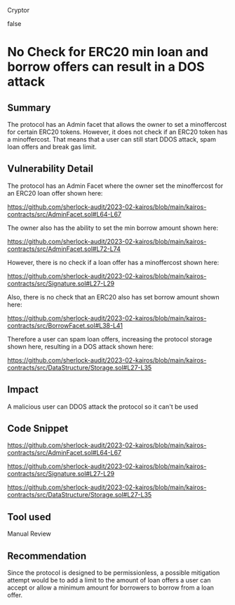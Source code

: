 Cryptor

false

# No Check for ERC20 min loan and borrow offers can result in a DOS attack

## Summary
The protocol has an Admin facet that allows the owner to set a minoffercost for certain ERC20 tokens. However, it does not check if an ERC20 token has a minoffercost. That means that a user can still start DDOS attack, spam loan offers and break gas limit.


## Vulnerability Detail

The protocol has an Admin Facet where the owner set the minoffercost for an ERC20 loan offer shown here:

https://github.com/sherlock-audit/2023-02-kairos/blob/main/kairos-contracts/src/AdminFacet.sol#L64-L67

The owner also has the ability to set the min borrow amount shown here:

https://github.com/sherlock-audit/2023-02-kairos/blob/main/kairos-contracts/src/AdminFacet.sol#L72-L74

However, there is no check if a loan offer has a minoffercost shown here: 

https://github.com/sherlock-audit/2023-02-kairos/blob/main/kairos-contracts/src/Signature.sol#L27-L29

Also, there is no check that an ERC20 also has set borrow amount shown here:

https://github.com/sherlock-audit/2023-02-kairos/blob/main/kairos-contracts/src/BorrowFacet.sol#L38-L41






Therefore a user can spam loan offers, increasing the protocol storage shown here, resulting in a DOS attack shown here:

https://github.com/sherlock-audit/2023-02-kairos/blob/main/kairos-contracts/src/DataStructure/Storage.sol#L27-L35

## Impact
A malicious user can DDOS attack the protocol so it can't be used 

## Code Snippet

https://github.com/sherlock-audit/2023-02-kairos/blob/main/kairos-contracts/src/AdminFacet.sol#L64-L67

https://github.com/sherlock-audit/2023-02-kairos/blob/main/kairos-contracts/src/Signature.sol#L27-L29

https://github.com/sherlock-audit/2023-02-kairos/blob/main/kairos-contracts/src/DataStructure/Storage.sol#L27-L35


## Tool used

Manual Review

## Recommendation

Since the protocol is designed to be permissionless, a possible mitigation attempt would be to add a limit to the amount of loan offers a user can accept or allow a minimum amount for borrowers to borrow from a loan offer.
